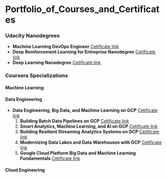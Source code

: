 # Portfolio_of_Courses_and_Certificates

### Udacity Nanodegrees

- **Machine Learning DevOps Engineer** [Cetificate link](https://www.udacity.com/certificate/SKNDHJRD)
- **Deep Reinforcement Learning for Entreprise Nanodegree** [Cetificate link](https://confirm.udacity.com/J9DT9HAP)
- **Deep Learning Nanodegree** [Cetificate link](https://confirm.udacity.com/RE663M4D)

### Coursera Specializations

#### Machine Learning ####

#### Data Engineering ####

* **Data Engineering, Big Data, and Machine Learning on GCP** [Cetificate link](https://coursera.org/share/e26cde7d3f4b2d8187a6d49ef4778bfd)
  1. **Building Batch Data Pipelines on GCP** [Cetificate link](https://coursera.org/share/d3870b918e760fa7e027cd861f254471)
  2. **Smart Analytics, Machine Learning, and AI on GCP** [Cetificate link](https://coursera.org/share/19e83d2fb2f6d7c583757a09d069392c)
  3. **Building Resilient Streaming Analytics Systems on GCP** [Cetificate link](https://coursera.org/share/5bbeec00e5e9c58555fe3549f50874b5)
  4. **Modernizing Data Lakes and Data Warehouses with GCP** [Cetificate link](https://coursera.org/share/b43f220256074be5b4e19cb54b8e121c)
  5. **Google Cloud Platform Big Data and Machine Learning Fundamentals**  [Cetificate link](https://coursera.org/share/207591df8f021c5caa80dda29e7805a4)

#### Cloud Engineering ####
